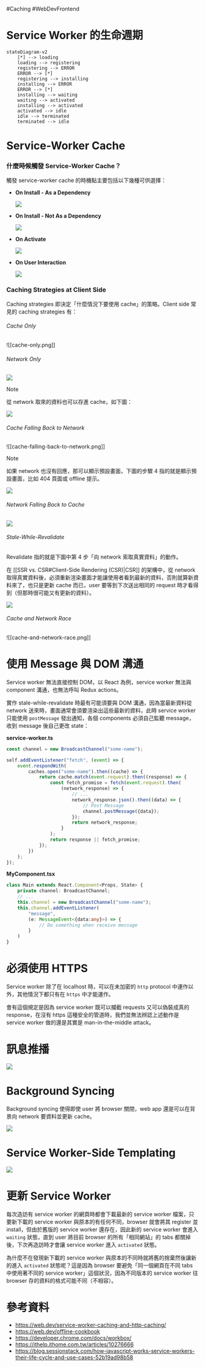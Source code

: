 #Caching #WebDevFrontend 

# Service Worker 的生命週期

```mermaid
stateDiagram-v2
    [*] --> loading
    loading --> registering
    registering --> ERROR
    ERROR --> [*]
    registering --> installing
    installing --> ERROR
    ERROR --> [*]
    installing --> waiting
    waiting --> activated
    installing --> activated
    activated --> idle
    idle --> terminated
    terminated --> idle
```

# Service-Worker Cache

### 什麼時候觸發 Service-Worker Cache？

觸發 service-worker cache 的時機點主要包括以下幾種可供選擇：

- **On Install - As a Dependency**

    ![](<https://raw.githubusercontent.com/Jamison-Chen/KM-software/master/img/On Install - As a Dependency.png>)

- **On Install - Not As a Dependency**

    ![](<https://raw.githubusercontent.com/Jamison-Chen/KM-software/master/img/On Install - Not As a Dependency.png>)

- **On Activate**

    ![](<https://raw.githubusercontent.com/Jamison-Chen/KM-software/master/img/On Activate.png>)

- **On User Interaction**

    ![](<https://raw.githubusercontent.com/Jamison-Chen/KM-software/master/img/On User Interaction.png>)

### Caching Strategies at Client Side

Caching strategies 即決定「什麼情況下要使用 cache」的策略。Client side 常見的 caching strategies 有：

###### Cache Only

![[cache-only.png]]

###### Network Only

![](<https://raw.githubusercontent.com/Jamison-Chen/KM-software/master/img/Network Only.png>)

>[!Note]
>從 network 取來的資料也可以存進 cache，如下圖：
>
>![](<https://raw.githubusercontent.com/Jamison-Chen/KM-software/master/img/On Network Response.png>)

###### Cache Falling Back to Network

![[cache-falling-back-to-network.png]]

>[!Note]
>如果 network 也沒有回應，那可以顯示預設畫面，下圖的步驟 4 指的就是顯示預設畫面，比如 404 頁面或 offline 提示。
>
>![](<https://raw.githubusercontent.com/Jamison-Chen/KM-software/master/img/Generic Fallback.png>)

###### Network Falling Back to Cache

![](<https://raw.githubusercontent.com/Jamison-Chen/KM-software/master/img/Network Falling Back to Cache.png>)

###### Stale-While-Revalidate

Revalidate 指的就是下圖中第 4 步「向 network 索取真實資料」的動作。

在 [[SSR vs. CSR#Client-Side Rendering (CSR)|CSR]] 的架構中，從 network 取得真實資料後，必須重新渲染畫面才能讓使用者看到最新的資料，否則就算新資料來了，也只是更新 cache 而已，user 要等到下次送出相同的 request 時才看得到（但那時很可能又有更新的資料）。

![](<https://raw.githubusercontent.com/Jamison-Chen/KM-software/master/img/Stale-While-Revalidate.png>)

###### Cache and Network Race

![[cache-and-network-race.png]]

# 使用 Message 與 DOM 溝通

Service worker 無法直接控制 DOM，以 React 為例，service worker 無法與 component 溝通，也無法呼叫 Redux actions。

實作 stale-while-revalidate 時最有可能須要與 DOM 溝通，因為當最新資料從 network 送來時，畫面通常會須要渲染出這些最新的資料，此時 service worker 只能使用 `postMessage` 發出通知，各個 components 必須自己監聽 message，收到 message 後自己更改 state：

**service-worker.ts**

```typescript
const channel = new BroadcastChannel("some-name");

self.addEventListener("fetch", (event) => {
    event.respondWith(
        caches.open("some-name").then((cache) => {
            return cache.match(event.request).then((response) => {
                const fetch_promise = fetch(event.request).then(
                    (network_response) => {
                        // ...
                        network_response.json().then((data) => {
                            // Post Message
                            channel.postMessage({data});
                        });
                        return network_response;
                    }
                );
                return response || fetch_promise;
            });
        })
    );
});
```

**MyComponent.tsx**

```typescript
class Main extends React.Component<Props, State> {
    private channel: BroadcastChannel;
    // ...
    this.channel = new BroadcastChannel("some-name");
    this.channel.addEventListener(
        "message",
        (e: MessageEvent<{data:any}>) => {
            // Do something when receive message
        }
    )
}
```

# 必須使用 HTTPS

Service worker 除了在 localhost 時，可以在未加密的 `http` protocol 中運作以外，其他情況下都只有在 `https` 中才能運作。

會有這個規定是因為 service worker 既可以攔截 requests 又可以偽裝成真的 response，在沒有 https 這種安全的管道時，我們並無法辨認上述動作是 service worker 做的還是其實是 man-in-the-middle attack。

# 訊息推播

![](<https://raw.githubusercontent.com/Jamison-Chen/KM-software/master/img/On Push Message.png>)

# Background Syncing

Background syncing 使得即使 user 將 browser 關閉，web app 還是可以在背景向 network 要資料並更新 cache。

![](<https://raw.githubusercontent.com/Jamison-Chen/KM-software/master/img/On Background-Sync.png>)

# Service Worker-Side Templating

![](<https://raw.githubusercontent.com/Jamison-Chen/KM-software/master/img/Service Worker-Side Templating.png>)

# 更新 Service Worker

每次造訪有 service worker 的網頁時都會下載最新的 service worker 檔案，只要新下載的 service worker 與原本的有任何不同，browser 就會將其 register 並 install，但由於舊版的 service worker 還存在，因此新的 service worker 會進入 `waiting` 狀態，直到 user 將目前 browser 的所有「相同網站」的 tabs 都關掉後，下次再造訪時才會讓 service worker 進入 `activated` 狀態。

為什麼不在發現新下載的 service worker 與原本的不同時就將舊的捨棄然後讓新的進入 `activated` 狀態呢？這是因為 browser 要避免「同一個網頁在不同 tabs 中使用著不同的 service worker」這個狀況，因為不同版本的 service worker 往 browser 存的資料的格式可能不同（不相容）。

# 參考資料

- <https://web.dev/service-worker-caching-and-http-caching/>
- <https://web.dev/offline-cookbook>
- <https://developer.chrome.com/docs/workbox/>
- <https://ithelp.ithome.com.tw/articles/10276666>
- <https://blog.sessionstack.com/how-javascript-works-service-workers-their-life-cycle-and-use-cases-52b19ad98b58>
